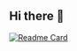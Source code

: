 ## Hi there 👋

[![Readme Card](https://github-readme-stats.vercel.app/api/pin/?username=isshomin&repo=Projects&cache_seconds=3600)](https://github.com/isshomin/My_Art_Compilation)
